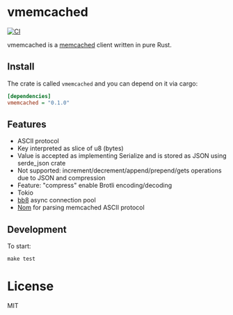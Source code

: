 # vmemcached

[![CI](https://github.com/vinted/vmemcached-rs/actions/workflows/ci.yaml/badge.svg?branch=master)](https://github.com/vinted/vmemcached-rs/actions/workflows/ci.yaml)

vmemcached is a [memcached](https://memcached.org/) client written in pure Rust.

## Install

The crate is called `vmemcached` and you can depend on it via cargo:

```ini
[dependencies]
vmemcached = "0.1.0"
```

## Features

 - ASCII protocol
 - Key interpreted as slice of u8 (bytes)
 - Value is accepted as implementing Serialize and is stored as JSON using serde_json crate
 - Not supported: increment/decrement/append/prepend/gets operations due to JSON and compression
 - Feature: "compress" enable Brotli encoding/decoding
 - Tokio
 - [bb8](https://github.com/djc/bb8) async connection pool
 - [Nom](https://github.com/Geal/nom) for parsing memcached ASCII protocol

## Development

To start:

```shell
make test
```

# License

MIT
